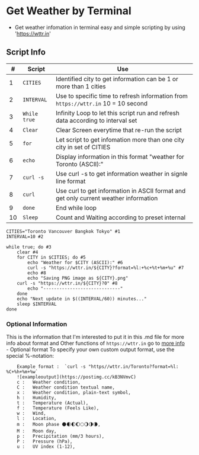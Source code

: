 # Get Weather by Terminal 
  - Get weather infomation in terminal easy and simple scripting by using 'https://wttr.in'
## Script Info 
| #  |   Script    |             Use                                                                |
|----|-------------|--------------------------------------------------------------------------------|
| 1  | `CITIES`    | Identified city to get information can be 1 or more than 1 cities              |
| 2  | `INTERVAL`  | Use to specific time to refresh information from `https://wttr.in` 10 = 10 second |
| 3  | `While true`| Infinity Loop to let this script run and refresh data according to interval set|
| 4  | `Clear`     | Clear Screen everytime that re-run the script |
| 5  | `for`       | Let script to get infomation more than one city city in set of CITIES |
| 6  | `echo`      | Display information in this format "weather for Toronto (ASCII):" |
| 7  | `curl -s`   | Use curl -s to get information weather in signle line format |
| 8  | `curl`     | Use curl to get information in ASCII format and get only current weather information| 
| 9  | `done`     | End while loop|
| 10 | `Sleep`    | Count and Waiting according to preset internal
```
CITIES="Toronto Vancouver Bangkok Tokyo" #1
INTERVAL=10 #2 

while true; do #3
    clear #4 
    for CITY in $CITIES; do #5
        echo "Weather for $CITY (ASCII):" #6
        curl -s "https://wttr.in/${CITY}?format=%l:+%c+%t+%m+%u" #7
        echo #8
        echo "Saving PNG image as ${CITY}.png" 
	curl -s "https://wttr.in/${CITY}?0" #8
        echo "-----------------------------"
    done
    echo "Next update in $((INTERVAL/60)) minutes..."
    sleep $INTERVAL
done
```



### Optional Information
This is the information that I'm interested to put it in this .md file
for more info about format and Other functions of `https://wttr.in` go to [more info](https://github.com/chubin/wttr.in)\
    - Optional format To specify your own custom output format, use the special %-notation:

```
    Example format :  `curl -s "https//wttr.in/Toronto?format=%l: %C+%h+%m+%w`
    ![exampleoutput](https://postimg.cc/kB3NVmvC)
    c :   Weather condition,
    C :   Weather condition textual name,
    x :   Weather condition, plain-text symbol,
    h :   Humidity,
    t :   Temperature (Actual),
    f :   Temperature (Feels Like),
    w :   Wind,
    l :   Location,
    m :   Moon phase 🌑🌒🌓🌔🌕🌖🌗🌘,
    M :   Moon day,
    p :   Precipitation (mm/3 hours),
    P :   Pressure (hPa),
    u :   UV index (1-12),
```

    

